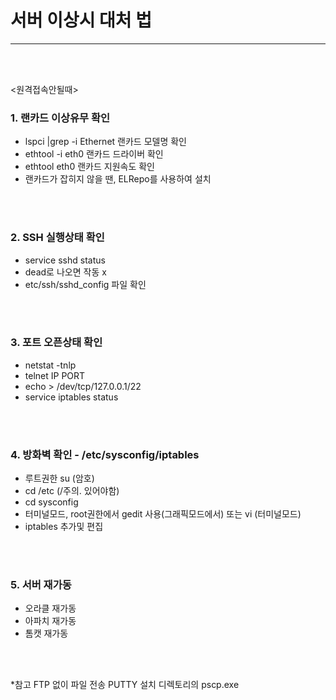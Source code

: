 <h1>서버 이상시 대처 법</h1><hr>
<br><br>

&lt;원격접속안될때&gt;

<h3>1. 랜카드 이상유무 확인</h3>
<ul>
	<li>lspci |grep -i Ethernet 랜카드 모델명 확인
	<li>ethtool -i eth0 랜카드 드라이버 확인
	<li>ethtool eth0 랜카드 지원속도 확인
	<li>랜카드가 잡히지 않을 땐, ELRepo를 사용하여 설치
</ul>
<br><br>

<h3>2. SSH 실행상태 확인</h3>
<ul>
   <li>service sshd status
   <li>dead로 나오면 작동 x
   <li>etc/ssh/sshd_config 파일 확인
</ul>
<br><br>

<h3>3. 포트 오픈상태 확인</h3>
<ul>
   <li>netstat -tnlp
   <li>telnet IP PORT
   <li>echo > /dev/tcp/127.0.0.1/22
   <li>service iptables status
</ul>
<br><br>

<h3>4. 방화벽 확인 - /etc/sysconfig/iptables</h3>
<ul>
   <li>루트권한 su  (암호)
   <li>cd /etc    (/주의. 있어야함)
   <li>cd sysconfig   
   <li>터미널모드, root권한에서 gedit 사용(그래픽모드에서) 또는 vi (터미널모드)
   <li>iptables 추가및 편집
</ul>
<br><br>

<h3>5. 서버 재가동</h3>
<ul>
	<li>오라클 재가동
	<li>아파치 재가동
	<li>톰캣 재가동
</ul>
<br><br>

*참고 FTP 없이 파일 전송 
  PUTTY 설치 디렉토리의 pscp.exe
